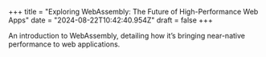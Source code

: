 +++
title = "Exploring WebAssembly: The Future of High-Performance Web Apps"
date = "2024-08-22T10:42:40.954Z"
draft = false
+++

  An introduction to WebAssembly, detailing how it’s bringing near-native performance to web applications.
        